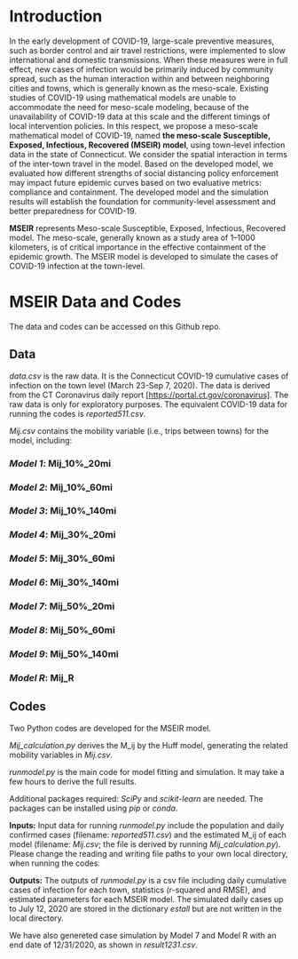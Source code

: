 ﻿# Introduction

In the early development of COVID-19, large-scale preventive measures, such as border control and air travel restrictions, were implemented to slow international and domestic transmissions. When these measures were in full effect, new cases of infection would be primarily induced by community spread, such as the human interaction within and between neighboring cities and towns, which is generally known as the meso-scale. Existing studies of COVID-19 using mathematical models are unable to accommodate the need for meso-scale modeling, because of the unavailability of COVID-19 data at this scale and the different timings of local intervention policies. In this respect, we propose a meso-scale mathematical model of COVID-19, named **the meso-scale Susceptible, Exposed, Infectious, Recovered (MSEIR) model**, using town-level infection data in the state of Connecticut. We consider the spatial interaction in terms of the inter-town travel in the model. Based on the developed model, we evaluated how different strengths of social distancing policy enforcement may impact future epidemic curves based on two evaluative metrics: compliance and containment. The developed model and the simulation results will establish the foundation for community-level assessment and better preparedness for COVID-19.

**MSEIR** represents Meso-scale Susceptible, Exposed, Infectious, Recovered model. The meso-scale, generally known as a study area of 1–1000 kilometers, is of critical importance in the effective containment of the epidemic growth. The MSEIR model is developed to simulate the cases of COVID-19 infection at the town-level. 

# MSEIR Data and Codes 

The data and codes can be accessed on this Github repo.

## Data

*data.csv* is the raw data. It is the Connecticut COVID-19 cumulative cases of infection on the town level (March 23-Sep 7, 2020).
The data is derived from the CT Coronavirus daily report [https://portal.ct.gov/coronavirus]. The raw data is only for exploratory purposes. The equivalent COVID-19 data for running the codes is *reported511.csv*.

*Mij.csv* contains the mobility variable (i.e., trips between towns) for the model, including:

### *Model 1*: Mij_10%_20mi
### *Model 2*: Mij_10%_60mi
### *Model 3*: Mij_10%_140mi
### *Model 4*: Mij_30%_20mi
### *Model 5*: Mij_30%_60mi
### *Model 6*: Mij_30%_140mi
### *Model 7*: Mij_50%_20mi
### *Model 8*: Mij_50%_60mi
### *Model 9*: Mij_50%_140mi
### *Model R*: Mij_R

## Codes

Two Python codes are developed for the MSEIR model.

*Mij_calculation.py* derives the M_ij by the Huff model, generating the related mobility variables in *Mij.csv*.

*runmodel.py* is the main code for model fitting and simulation. It may take a few hours to derive the full results. 

Additional packages required: *SciPy* and *scikit-learn* are needed. The packages can be installed using *pip* or *conda*.

**Inputs:** Input data for running *runmodel.py* include the population and daily confirmed cases (filename: *reported511.csv*) and the estimated M_ij of each model (filename: *Mij.csv*; the file is derived by running *Mij_calculation.py*). Please change the reading and writing file paths to your own local directory, when running the codes.

**Outputs:** The outputs of *runmodel.py* is a csv file including daily cumulative cases of infection for each town, statistics (r-squared and RMSE), and estimated parameters for each MSEIR model. The simulated daily cases up to July 12, 2020 are stored in the dictionary *estall* but are not written in the local directory. 

We have also genereted case simulation by Model 7 and Model R with an end date of 12/31/2020, as shown in *result1231.csv*.
